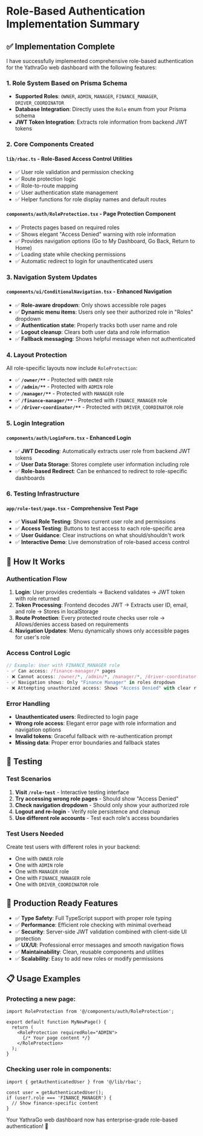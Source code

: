 # Role-Based Authentication Implementation Summary

## ✅ **Implementation Complete**

I have successfully implemented comprehensive role-based authentication for the YathraGo web dashboard with the following features:

### **1. Role System Based on Prisma Schema**
- **Supported Roles**: `OWNER`, `ADMIN`, `MANAGER`, `FINANCE_MANAGER`, `DRIVER_COORDINATOR`
- **Database Integration**: Directly uses the `Role` enum from your Prisma schema
- **JWT Token Integration**: Extracts role information from backend JWT tokens

### **2. Core Components Created**

#### **`lib/rbac.ts` - Role-Based Access Control Utilities**
- ✅ User role validation and permission checking
- ✅ Route protection logic
- ✅ Role-to-route mapping
- ✅ User authentication state management
- ✅ Helper functions for role display names and default routes

#### **`components/auth/RoleProtection.tsx` - Page Protection Component**
- ✅ Protects pages based on required roles
- ✅ Shows elegant "Access Denied" warning with role information
- ✅ Provides navigation options (Go to My Dashboard, Go Back, Return to Home)
- ✅ Loading state while checking permissions
- ✅ Automatic redirect to login for unauthenticated users

### **3. Navigation System Updates**

#### **`components/ui/ConditionalNavigation.tsx` - Enhanced Navigation**
- ✅ **Role-aware dropdown**: Only shows accessible role pages
- ✅ **Dynamic menu items**: Users only see their authorized role in "Roles" dropdown
- ✅ **Authentication state**: Properly tracks both user name and role
- ✅ **Logout cleanup**: Clears both user data and role information
- ✅ **Fallback messaging**: Shows helpful message when not authenticated

### **4. Layout Protection**
All role-specific layouts now include `RoleProtection`:
- ✅ **`/owner/**`** - Protected with `OWNER` role
- ✅ **`/admin/**`** - Protected with `ADMIN` role  
- ✅ **`/manager/**`** - Protected with `MANAGER` role
- ✅ **`/finance-manager/**`** - Protected with `FINANCE_MANAGER` role
- ✅ **`/driver-coordinator/**`** - Protected with `DRIVER_COORDINATOR` role

### **5. Login Integration**

#### **`components/auth/LoginForm.tsx` - Enhanced Login**
- ✅ **JWT Decoding**: Automatically extracts user role from backend JWT tokens
- ✅ **User Data Storage**: Stores complete user information including role
- ✅ **Role-based Redirect**: Can be enhanced to redirect to role-specific dashboards

### **6. Testing Infrastructure**

#### **`app/role-test/page.tsx` - Comprehensive Test Page**
- ✅ **Visual Role Testing**: Shows current user role and permissions
- ✅ **Access Testing**: Buttons to test access to each role-specific area
- ✅ **User Guidance**: Clear instructions on what should/shouldn't work
- ✅ **Interactive Demo**: Live demonstration of role-based access control

## **🔐 How It Works**

### **Authentication Flow**
1. **Login**: User provides credentials → Backend validates → JWT token with role returned
2. **Token Processing**: Frontend decodes JWT → Extracts user ID, email, and role → Stores in localStorage
3. **Route Protection**: Every protected route checks user role → Allows/denies access based on requirements
4. **Navigation Updates**: Menu dynamically shows only accessible pages for user's role

### **Access Control Logic**
```typescript
// Example: User with FINANCE_MANAGER role
- ✅ Can access: /finance-manager/* pages
- ❌ Cannot access: /owner/*, /admin/*, /manager/*, /driver-coordinator/* pages
- ✅ Navigation shows: Only "Finance Manager" in roles dropdown
- ❌ Attempting unauthorized access: Shows "Access Denied" with clear role messaging
```

### **Error Handling**
- **Unauthenticated users**: Redirected to login page
- **Wrong role access**: Elegant error page with role information and navigation options
- **Invalid tokens**: Graceful fallback with re-authentication prompt
- **Missing data**: Proper error boundaries and fallback states

## **🧪 Testing**

### **Test Scenarios**
1. **Visit `/role-test`** - Interactive testing interface
2. **Try accessing wrong role pages** - Should show "Access Denied"
3. **Check navigation dropdown** - Should only show your authorized role
4. **Logout and re-login** - Verify role persistence and cleanup
5. **Use different role accounts** - Test each role's access boundaries

### **Test Users Needed**
Create test users with different roles in your backend:
- One with `OWNER` role
- One with `ADMIN` role  
- One with `MANAGER` role
- One with `FINANCE_MANAGER` role
- One with `DRIVER_COORDINATOR` role

## **🚀 Production Ready Features**

- ✅ **Type Safety**: Full TypeScript support with proper role typing
- ✅ **Performance**: Efficient role checking with minimal overhead
- ✅ **Security**: Server-side JWT validation combined with client-side UI protection
- ✅ **UX/UI**: Professional error messages and smooth navigation flows
- ✅ **Maintainability**: Clean, reusable components and utilities
- ✅ **Scalability**: Easy to add new roles or modify permissions

## **📋 Usage Examples**

### **Protecting a new page:**
```tsx
import RoleProtection from '@/components/auth/RoleProtection';

export default function MyNewPage() {
  return (
    <RoleProtection requiredRole="ADMIN">
      {/* Your page content */}
    </RoleProtection>
  );
}
```

### **Checking user role in components:**
```tsx
import { getAuthenticatedUser } from '@/lib/rbac';

const user = getAuthenticatedUser();
if (user?.role === 'FINANCE_MANAGER') {
  // Show finance-specific content
}
```

Your YathraGo web dashboard now has enterprise-grade role-based authentication! 🎉